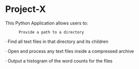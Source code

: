 # Project-X
This Python Application allows users to:

          Provide a path to a directory

·         Find all text files in that directory and its children

·         Open and process any text files inside a compressed archive

·         Output a histogram of the word counts for the files
